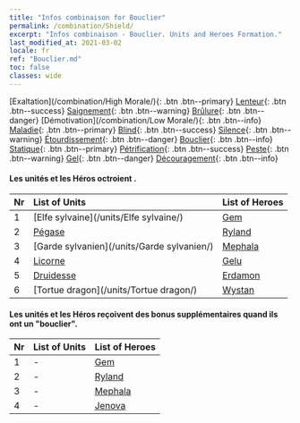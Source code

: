 ```yaml
---
title: "Infos combinaison for Bouclier"
permalink: /combination/Shield/
excerpt: "Infos combinaison - Bouclier. Units and Heroes Formation."
last_modified_at: 2021-03-02
locale: fr
ref: "Bouclier.md"
toc: false
classes: wide
---
```


  [Exaltation](/combination/High Morale/){: .btn .btn--primary} [Lenteur](/combination/Slow/){: .btn .btn--success} [Saignement](/combination/Bleeding/){: .btn .btn--warning} [Brûlure](/combination/Burning/){: .btn .btn--danger} [Démotivation](/combination/Low Morale/){: .btn .btn--info} [Maladie](/combination/Disease/){: .btn .btn--primary} [Blind](/combination/Blind/){: .btn .btn--success} [Silence](/combination/Silence/){: .btn .btn--warning} [Étourdissement](/combination/Stun/){: .btn .btn--danger} [Bouclier](/combination/Shield/){: .btn .btn--info} [Statique](/combination/Static/){: .btn .btn--primary} [Pétrification](/combination/Petrify/){: .btn .btn--success} [Peste](/combination/Plague/){: .btn .btn--warning} [Gel](/combination/Freeze/){: .btn .btn--danger} [Découragement](/combination/Deterrence/){: .btn .btn--info} 


#### Les unités et les Héros octroient <Bouclier>.

  | Nr |  List of Units  | List of Heroes | 
  |:---|:----------------|:---------------| 
  | 1 | [Elfe sylvaine](/units/Elfe sylvaine/) | [Gem](/heroes/Gem/) |
  | 2 | [Pégase](/units/Pégase/) | [Ryland](/heroes/Ryland/) |
  | 3 | [Garde sylvanien](/units/Garde sylvanien/) | [Mephala](/heroes/Mephala/) |
  | 4 | [Licorne](/units/Licorne/) | [Gelu](/heroes/Gelu/) |
  | 5 | [Druidesse](/units/Druidesse/) | [Erdamon](/heroes/Erdamon/) |
  | 6 | [Tortue dragon](/units/Tortue dragon/) | [Wystan](/heroes/Wystan/) |


#### Les unités et les Héros reçoivent des bonus supplémentaires quand ils ont un "bouclier".

  | Nr |  List of Units  | List of Heroes | 
  |:---|:----------------|:---------------| 
  | 1 | - | [Gem](/heroes/Gem/) |
  | 2 | - | [Ryland](/heroes/Ryland/) |
  | 3 | - | [Mephala](/heroes/Mephala/) |
  | 4 | - | [Jenova](/heroes/Jenova/) |

